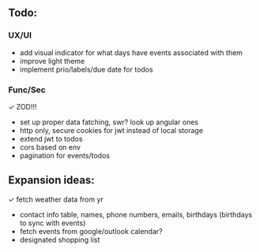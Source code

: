 ## Todo:

### UX/UI

- add visual indicator for what days have events associated with them
- improve light theme
- implement prio/labels/due date for todos

### Func/Sec

✓ ZOD!!!

- set up proper data fatching, swr? look up angular ones
- http only, secure cookies for jwt instead of local storage
- extend jwt to todos
- cors based on env
- pagination for events/todos

## Expansion ideas:

✓ fetch weather data from yr

- contact info table, names, phone numbers, emails, birthdays (birthdays to sync with events)
- fetch events from google/outlook calendar?
- designated shopping list
